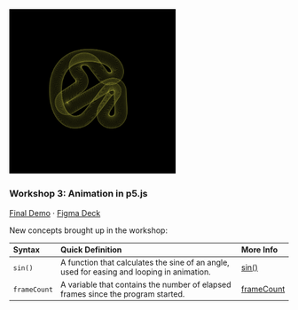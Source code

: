 <img src="../img/3-final.gif" width="300"/>

### Workshop 3: Animation in p5.js
[Final Demo](https://editor.p5js.org/ygev/sketches/C5dRmt16o) · [Figma Deck](https://www.figma.com/proto/nChFKP4aChQrrFze823GKB/Otis-Experimental-Typography-Workshops?node-id=215%3A84&viewport=957%2C282%2C0.13776342570781708&scaling=min-zoom)


New concepts brought up in the workshop:

|Syntax  |Quick Definition  | More Info |
|:---|:---|:---|
| `sin()`  | A function that calculates the sine of an angle, used for easing and looping in animation.  |    [sin()](https://p5js.org/reference/#/p5/sin)  |
|`frameCount`   | A variable that contains the number of elapsed frames since the program started.  | [frameCount](https://p5js.org/reference/#/p5/frameCount)  |

